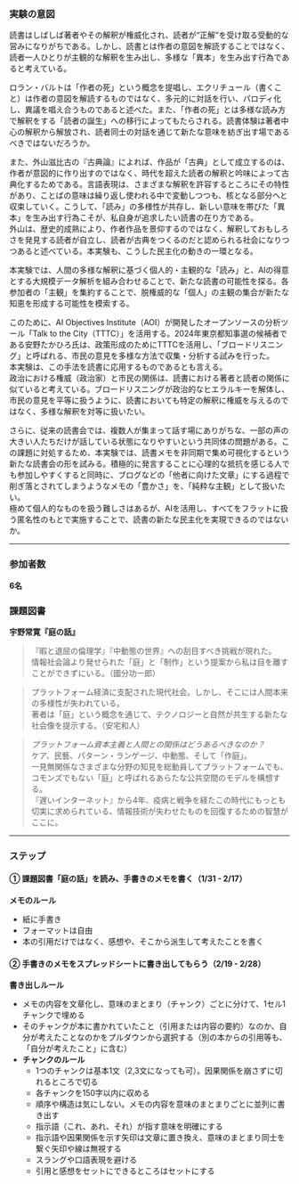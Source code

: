 ### 実験の意図  

読書はしばしば著者やその解釈が権威化され、読者が“正解”を受け取る受動的な営みになりがちである。しかし、読書とは作者の意図を解読することではなく、読者一人ひとりが主観的な解釈を生み出し、多様な「異本」を生み出す行為であると考えている。  

ロラン・バルトは「作者の死」という概念を提唱し、エクリチュール（書くこと）は作者の意図を解読するものではなく、多元的に対話を行い、パロディ化し、異議を唱え合うものであると述べた。また、「作者の死」とは多様な読み方で解釈をする「読者の誕生」への移行によってもたらされる。読書体験は著者中心の解釈から解放され、読者同士の対話を通じて新たな意味を紡ぎ出す場であるべきではないだろうか。  

また、外山滋比古の『古典論』によれば、作品が「古典」として成立するのは、作者が意図的に作り出すのではなく、時代を超えた読者の解釈と吟味によって古典化するためである。言語表現は、さまざまな解釈を許容するところにその特性があり、ことばの意味は繰り返し使われる中で変動しつつも、核となる部分へと収束していく。こうして、「読み」の多様性が共存し、新しい意味を帯びた「異本」を生み出す行為こそが、私自身が追求したい読書の在り方である。  
外山は、歴史的成熟により、作者作品を景仰するのではなく、解釈しておもしろさを発見する読者が自立し、読者が古典をつくるのだと認められる社会になりつつあると述べている。本実験も、こうした民主化の動きの一環となる。  

本実験では、人間の多様な解釈に基づく個人的・主観的な「読み」と、AIの得意とする大規模データ解析を組み合わせることで、新たな読書の可能性を探る。各参加者の「主観」を集約することで、脱権威的な「個人」の主観の集合が新たな知恵を形成する可能性を模索する。  

このために、AI Objectives Institute（AOI）が開発したオープンソースの分析ツール「Talk to the City（TTTC）」を活用する。2024年東京都知事選の候補者である安野たかひろ氏は、政策形成のためにTTTCを活用し、「ブロードリスニング」と呼ばれる、市民の意見を多様な方法で収集・分析する試みを行った。  
本実験は、この手法を読書に応用するものであるとも言える。  
政治における権威（政治家）と市民の関係は、読書における著者と読者の関係に似ていると考えている。ブロードリスニングが政治的なヒエラルキーを解体し、市民の意見を平等に扱うように、読書においても特定の解釈に権威を与えるのではなく、多様な解釈を対等に扱いたい。  

さらに、従来の読書会では、複数人が集まって話す場にありがちな、一部の声の大きい人たちだけが話している状態になりやすいという共同体の問題がある。この課題に対処するため、本実験では、読書メモを非同期で集め可視化するという新たな読書会の形を試みる。積極的に発言することに心理的な抵抗を感じる人でも参加しやすくすると同時に、ブログなどの「他者に向けた文章」にする過程で削ぎ落とされてしまうようなメモの「豊かさ」を、「純粋な主観」として扱いたい。  
極めて個人的なものを扱う難しさはあるが、AIを活用し、すべてをフラットに扱う匿名性のもとで実施することで、読書の新たな民主化を実現できるのではないか。  

---

### 参加者数  
**6名**  

### 課題図書  
**宇野常寛『庭の話』**  

> 『暇と退屈の倫理学』『中動態の世界』への刮目すべき挑戦が現れた。  
> 情報社会論より発せられた「庭」と「制作」という提案から私は目を離すことができずにいる。（國分功一郎）  

> プラットフォーム経済に支配された現代社会。しかし、そこには人間本来の多様性が失われている。  
> 著者は「庭」という概念を通じて、テクノロジーと自然が共生する新たな社会像を提示する。（安宅和人）  

> *プラットフォーム資本主義と人間との関係はどうあるべきなのか？*  
> ケア、民藝、パターン・ランゲージ、中動態、そして「作庭」。  
> 一見無関係なさまざまな分野の知見を総動員してプラットフォームでも、コモンズでもない「庭」と呼ばれるあらたな公共空間のモデルを構想する。  
> 『遅いインターネット』から4年、疫病と戦争を経たこの時代にもっとも切実に求められている、情報技術が失わせたものを回復するための智慧がここに。  

---

### ステップ  

#### ① 課題図書「庭の話」を読み、手書きのメモを書く（1/31 - 2/17）  
**メモのルール**  
- 紙に手書き  
- フォーマットは自由  
- 本の引用だけではなく、感想や、そこから派生して考えたことを書く  

#### ② 手書きのメモをスプレッドシートに書き出してもらう（2/19 - 2/28）  
**書き出しルール**  
- メモの内容を文章化し、意味のまとまり（チャンク）ごとに分けて、1セル1チャンクで埋める  
- そのチャンクが本に書かれていたこと（引用または内容の要約）なのか、自分が考えたことなのかをプルダウンから選択する（別の本からの引用等も、「自分が考えたこと」に含む）  
- **チャンクのルール**  
  - 1つのチャンクは基本1文（2,3文になっても可）。因果関係を崩さずに切れるところで切る  
  - 各チャンクを150字以内に収める  
  - 順序や構造は気にしない。メモの内容を意味のまとまりごとに並列に書き出す  
  - 指示語（これ、あれ、それ）が指す意味を明確にする  
  - 指示語や因果関係を示す矢印は文章に置き換え、意味のまとまり同士を繋ぐ矢印や線は無視する  
  - スラングや口語表現を避ける  
  - 引用と感想をセットにできるところはセットにする  
